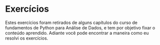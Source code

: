 # Exercícios

Estes exercícios foram retirados de alguns capítulos do curso de fundamentos de Python para Análise de Dados, e tem por objetivo
fixar o conteúdo aprendido. Adiante você pode encontrar a maneira como eu resolvi os exercícios.
